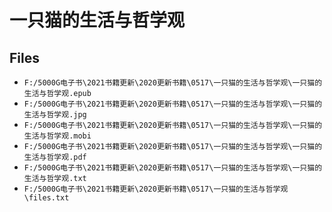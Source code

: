 # 一只猫的生活与哲学观

## Files

- `F:/5000G电子书\2021书籍更新\2020更新书籍\0517\一只猫的生活与哲学观\一只猫的生活与哲学观.epub`
- `F:/5000G电子书\2021书籍更新\2020更新书籍\0517\一只猫的生活与哲学观\一只猫的生活与哲学观.jpg`
- `F:/5000G电子书\2021书籍更新\2020更新书籍\0517\一只猫的生活与哲学观\一只猫的生活与哲学观.mobi`
- `F:/5000G电子书\2021书籍更新\2020更新书籍\0517\一只猫的生活与哲学观\一只猫的生活与哲学观.pdf`
- `F:/5000G电子书\2021书籍更新\2020更新书籍\0517\一只猫的生活与哲学观\一只猫的生活与哲学观.txt`
- `F:/5000G电子书\2021书籍更新\2020更新书籍\0517\一只猫的生活与哲学观\files.txt`
